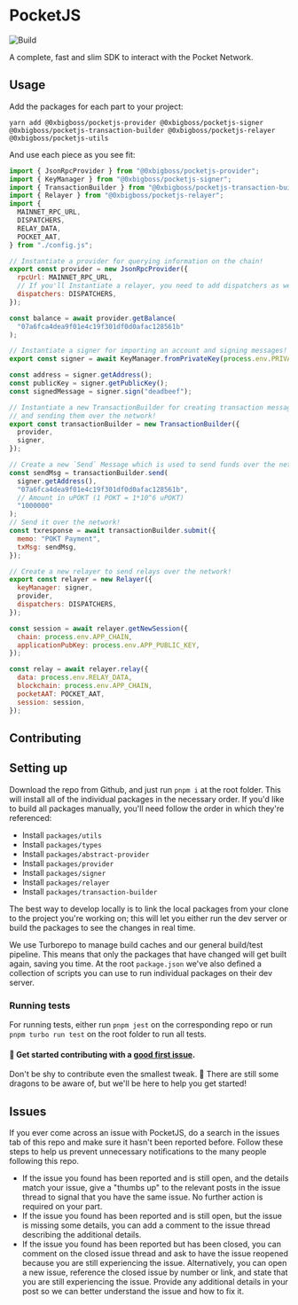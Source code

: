 # PocketJS

![Build](https://github.com/pokt-foundation/pocket-js-slim/actions/workflows/node.js.yml/badge.svg)

A complete, fast and slim SDK to interact with the Pocket Network.

## Usage

Add the packages for each part to your project:

```console
yarn add @0xbigboss/pocketjs-provider @0xbigboss/pocketjs-signer @0xbigboss/pocketjs-transaction-builder @0xbigboss/pocketjs-relayer @0xbigboss/pocketjs-utils
```

And use each piece as you see fit:

```javascript
import { JsonRpcProvider } from "@0xbigboss/pocketjs-provider";
import { KeyManager } from "@0xbigboss/pocketjs-signer";
import { TransactionBuilder } from "@0xbigboss/pocketjs-transaction-builder";
import { Relayer } from "@0xbigboss/pocketjs-relayer";
import {
  MAINNET_RPC_URL,
  DISPATCHERS,
  RELAY_DATA,
  POCKET_AAT,
} from "./config.js";

// Instantiate a provider for querying information on the chain!
export const provider = new JsonRpcProvider({
  rpcUrl: MAINNET_RPC_URL,
  // If you'll Instantiate a relayer, you need to add dispatchers as well
  dispatchers: DISPATCHERS,
});

const balance = await provider.getBalance(
  "07a6fca4dea9f01e4c19f301df0d0afac128561b"
);

// Instantiate a signer for importing an account and signing messages!
export const signer = await KeyManager.fromPrivateKey(process.env.PRIVATE_KEY);

const address = signer.getAddress();
const publicKey = signer.getPublicKey();
const signedMessage = signer.sign("deadbeef");

// Instantiate a new TransactionBuilder for creating transaction messages and
// and sending them over the network!
export const transactionBuilder = new TransactionBuilder({
  provider,
  signer,
});

// Create a new `Send` Message which is used to send funds over the network.
const sendMsg = transactionBuilder.send(
  signer.getAddress(),
  "07a6fca4dea9f01e4c19f301df0d0afac128561b",
  // Amount in uPOKT (1 POKT = 1*10^6 uPOKT)
  "1000000"
);
// Send it over the network!
const txresponse = await transactionBuilder.submit({
  memo: "POKT Payment",
  txMsg: sendMsg,
});

// Create a new relayer to send relays over the network!
export const relayer = new Relayer({
  keyManager: signer,
  provider,
  dispatchers: DISPATCHERS,
});

const session = await relayer.getNewSession({
  chain: process.env.APP_CHAIN,
  applicationPubKey: process.env.APP_PUBLIC_KEY,
});

const relay = await relayer.relay({
  data: process.env.RELAY_DATA,
  blockchain: process.env.APP_CHAIN,
  pocketAAT: POCKET_AAT,
  session: session,
});
```

## Contributing

## Setting up

Download the repo from Github, and just run `pnpm i` at the root folder. This will install all of the individual packages in the necessary order. If you'd like to build all packages manually, you'll need follow the order in which they're referenced:

- Install `packages/utils`
- Install `packages/types`
- Install `packages/abstract-provider`
- Install `packages/provider`
- Install `packages/signer`
- Install `packages/relayer`
- Install `packages/transaction-builder`

The best way to develop locally is to link the local packages from your clone to the project you're working on; this will let you either run the dev server or build the packages to see the changes in real time.

We use Turborepo to manage build caches and our general build/test pipeline. This means that only the packages that have changed will get built again, saving you time. At the root `package.json` we've also defined a collection of scripts you can use to run individual packages on their dev server.

### Running tests

For running tests, either run `pnpm jest` on the corresponding repo or run `pnpm turbo run test` on the root folder to run all tests.

#### 👋 Get started contributing with a [good first issue](https://github.com/pokt-foundation/pocket-js-slim/issues?q=is%3Aissue+is%3Aopen+label%3A%22good+first+issue%22).

Don't be shy to contribute even the smallest tweak. 🐲 There are still some dragons to be aware of, but we'll be here to help you get started!

## Issues

If you ever come across an issue with PocketJS, do a search in the issues tab of this repo and make sure it hasn't been reported before. Follow these steps to help us prevent unnecessary notifications to the many people following this repo.

- If the issue you found has been reported and is still open, and the details match your issue, give a "thumbs up" to the relevant posts in the issue thread to signal that you have the same issue. No further action is required on your part.
- If the issue you found has been reported and is still open, but the issue is missing some details, you can add a comment to the issue thread describing the additional details.
- If the issue you found has been reported but has been closed, you can comment on the closed issue thread and ask to have the issue reopened because you are still experiencing the issue. Alternatively, you can open a new issue, reference the closed issue by number or link, and state that you are still experiencing the issue. Provide any additional details in your post so we can better understand the issue and how to fix it.
